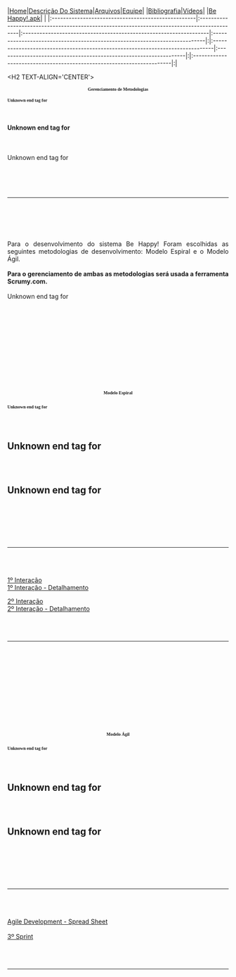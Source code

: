 |<a href='http://code.google.com/p/be-happy'>Home</a>|<a href='https://code.google.com/p/be-happy/wiki/DescricaoDoProjeto'>Descrição Do Sistema</a>|<a href='https://code.google.com/p/be-happy/wiki/Docs'>Arquivos</a>|<a href='https://code.google.com/p/be-happy/wiki/Desenvolvedores'>Equipe</a>| |<a href='https://code.google.com/p/be-happy/wiki/Bibliografia'>Bibliografia</a>|<a href='https://code.google.com/p/be-happy/wiki/Videos'>Vídeos</a>| |<a href='https://code.google.com/p/be-happy/wiki/apk'>Be Happy!.apk</a>| |
|:---------------------------------------------------|:--------------------------------------------------------------------------------------------|:------------------------------------------------------------------|:---------------------------------------------------------------------------|:|:------------------------------------------------------------------------------|:------------------------------------------------------------------|:|:----------------------------------------------------------------------|:|



&lt;H2 TEXT-ALIGN='CENTER'&gt;

<b>

<FONT FACE="TIMES" SIZE="1">

<p align='center'> Gerenciamento de Metodologias</p>

Unknown end tag for </font>

<br>
<br>
Unknown end tag for </b><br>
<br>
<br>
<br>
Unknown end tag for </H2><br>
<br>
<br>
<br>
<br>
<hr><br>
<br>
<br>
<br>
<p align='JUSTIFY'>Para o desenvolvimento do sistema Be Happy! Foram escolhidas as seguintes metodologias de desenvolvimento: Modelo Espiral e o Modelo Ágil.<br>
<br>
<b>Para o gerenciamento de ambas as metodologias será usada a ferramenta Scrumy.com.</b> <br>
<br>
Unknown end tag for </P><br>
<br>
<br>
<br>
<br>
<br>
<H2 TEXT-ALIGN='CENTER'><br>
<br>
<b>

<FONT FACE="TIMES" SIZE="1">

<p align='center'>Modelo Espiral</p>

Unknown end tag for </font>

<br>
<br>
Unknown end tag for </b><br>
<br>
<br>
<br>
Unknown end tag for </H2><br>
<br>
<br>
<br>
<br>
<hr><br>
<br>
<br>
<a href='http://scrumy.com/be-happy!-Sprint1'>1º Interação</a> <br>
<a href='https://docs.google.com/document/d/1WEQKJxdkip8-GTxLU4VJNA9u1A_QQoU_6CeosQ2vfJg/edit?usp=sharing'>1º Interação - Detalhamento</a> <br>

<a href='http://scrumy.com/be-happy!-Sprint2'>2º Interação</a> <br>
<a href='https://docs.google.com/document/d/1xt22lCvEgG3mlEs5owe19EvEFv_bZEU3wcIw1_lg8Zc/edit?usp=sharing'>2º Interação - Detalhamento</a> <br>
<br>
<br>
<br>
<hr><br>
<br>
<br>
<br>
<br>
<br>
<H2 TEXT-ALIGN='CENTER'><br>
<br>
<b>

<FONT FACE="TIMES" SIZE="1">

<p align='center'>Modelo Ágil</p>

Unknown end tag for </font>

<br>
<br>
Unknown end tag for </b><br>
<br>
<br>
<br>
Unknown end tag for </H2><br>
<br>
<br>
<br>
<br>
<hr><br>
<br>
<br>
<a href='https://docs.google.com/spreadsheet/ccc?key=0AphIXVRKD54qdG90aFJYUEZhcVdnRXU2Y3hJMUxzbVE&usp=sharing'>Agile Development - Spread Sheet</a> <br>
<br>
<a href='http://scrumy.com/be-happy!-Sprint3'>3º Sprint</a> <br>
<br>
<br>
<br>
<hr><br>
<br>

